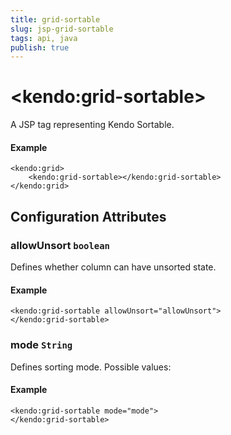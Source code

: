 ```yaml
---
title: grid-sortable
slug: jsp-grid-sortable
tags: api, java
publish: true
---
```


# \<kendo:grid-sortable\>
A JSP tag representing Kendo Sortable.

#### Example
    <kendo:grid>
        <kendo:grid-sortable></kendo:grid-sortable>
    </kendo:grid>


## Configuration Attributes


### allowUnsort `boolean`

Defines whether column can have unsorted state.

#### Example
    <kendo:grid-sortable allowUnsort="allowUnsort">
    </kendo:grid-sortable>



### mode `String`

Defines sorting mode. Possible values:

#### Example
    <kendo:grid-sortable mode="mode">
    </kendo:grid-sortable>


